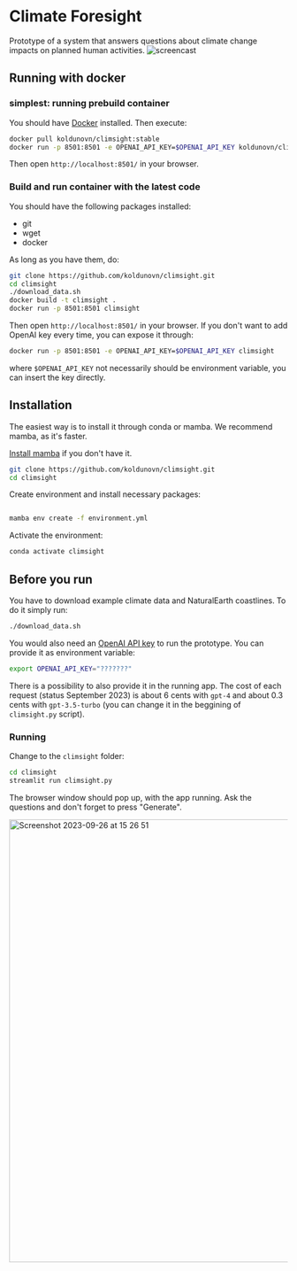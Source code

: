 # Climate Foresight

Prototype of a system that answers questions about climate change impacts on planned human activities.
![screencast](https://github.com/koldunovn/climsight/assets/3407313/bf7cd327-c8a9-4a09-bfb5-778269fcd15c)


## Running with docker

### simplest: running prebuild container

You should have [Docker](https://docs.docker.com/engine/install/) installed. Then execute:

```bash
docker pull koldunovn/climsight:stable
docker run -p 8501:8501 -e OPENAI_API_KEY=$OPENAI_API_KEY koldunovn/climsight:stable
```

Then open `http://localhost:8501/` in your browser.

### Build and run container with the latest code

You should have the following packages installed:

- git
- wget
- docker

As long as you have them, do:

```bash
git clone https://github.com/koldunovn/climsight.git
cd climsight
./download_data.sh
docker build -t climsight .
docker run -p 8501:8501 climsight
```
Then open `http://localhost:8501/` in your browser. If you don't want to add OpenAI key every time, you can expose it through:

```bash
docker run -p 8501:8501 -e OPENAI_API_KEY=$OPENAI_API_KEY climsight
```
where `$OPENAI_API_KEY` not necessarily should be environment variable, you can insert the key directly.

## Installation

The easiest way is to install it through conda or mamba. We recommend mamba, as it's faster. 

[Install mamba](https://mamba.readthedocs.io/en/latest/mamba-installation.html#mamba-install) if you don't have it.

```bash
git clone https://github.com/koldunovn/climsight.git
cd climsight
```

Create environment and install necessary packages:

```bash

mamba env create -f environment.yml
```

Activate the environment:

```bash
conda activate climsight
```

## Before you run

You have to download example climate data and NaturalEarth coastlines. To do it simply run:

```bash
./download_data.sh
```

You would also need an [OpenAI API key](https://platform.openai.com/docs/api-reference) to run the prototype. You can provide it as environment variable:

```bash
export OPENAI_API_KEY="???????"
```

There is a possibility to also provide it in the running app. The cost of each request (status September 2023) is about 6 cents with `gpt-4` and about 0.3 cents with `gpt-3.5-turbo` (you can change it in the beggining of `climsight.py` script).

### Running 

Change to the `climsight` folder:

```bash
cd climsight
streamlit run climsight.py
```

The browser window should pop up, with the app running. Ask the questions and don't forget to press "Generate".

<img width="800" alt="Screenshot 2023-09-26 at 15 26 51" src="https://github.com/koldunovn/climsight/assets/3407313/569a4c38-a601-4014-b10d-bd34c59b91bb">

